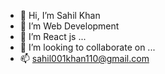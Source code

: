 - 👋 Hi, I’m Sahil Khan
- 👀 I’m Web Development
- 🌱 I’m React js ...
- 💞️ I’m looking to collaborate on ...
- 📫 sahil001khan110@gmail.com

<!---
SahilKhankhan/SahilKhankhan is a ✨ special ✨ repository because its `README.md` (this file) appears on your GitHub profile.
You can click the Preview link to take a look at your changes.
--->
